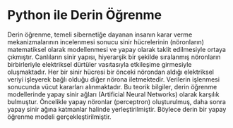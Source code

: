 # Python ile Derin Öğrenme
Derin öğrenme, temeli sibernetiğe dayanan insanın karar verme mekanizmalarının incelenmesi sonucu sinir hücrelerinin (nöronların) matematiksel olarak modellenmesi ve
yapay olarak taklit edilmesiyle ortaya çıkmıştır. Canlıların sinir yapısı, hiyerarşik bir şekilde sıralanmış nöronların birbirleriyle elektriksel dürtüler vasıtasıyla 
etkileşime girmesiyle oluşmaktadır. Her bir sinir hücresi bir önceki nörondan aldığı elektriksel veriyi işleyerek bağlı olduğu diğer nörona iletmektedir. Verilerin işlenmesi
sonucunda vücut kararları alınmaktadır. Bu teorik bilgiler, derin öğrenme modellerinde yapay sinir ağları (Artificial Neural Networks) olarak karşılık bulmuştur. Öncelikle
yapay nöronlar (perceptron) oluşturulmuş, daha sonra yapay sinir ağına katmanlar halinde yerleştirilmiştir. Böylece derin bir yapay öğrenme modeli gerçekleştirilmiştir.
